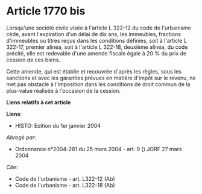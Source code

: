 # Article 1770 bis

Lorsqu'une société civile visée à l'article L 322-12 du code de l'urbanisme cède, avant l'expiration d'un délai de dix ans,
les immeubles, fractions d'immeubles ou titres reçus dans les conditions définies, soit à l'article L 322-17, premier alinéa,
soit à l'article L 322-18, deuxième alinéa, du code précité, elle est redevable d'une amende fiscale égale à 20 % du prix de
cession de ces biens.

Cette amende, qui est établie et recouvrée d'après les règles, sous les sanctions et avec les garanties prévues en matière
d'impôt sur le revenu, ne met pas obstacle à l'imposition dans les conditions de droit commun de la plus-value réalisée à
l'occasion de la cession.

**Liens relatifs à cet article**

**Liens**:

  - HISTO: Edition du 1er janvier 2004

_Abrogé par_:

  - Ordonnance n°2004-281 du 25 mars 2004 - art. 9 () JORF 27 mars 2004

_Cite_:

  - Code de l'urbanisme - art. L322-12 (Ab)
  - Code de l'urbanisme - art. L322-18 (Ab)

